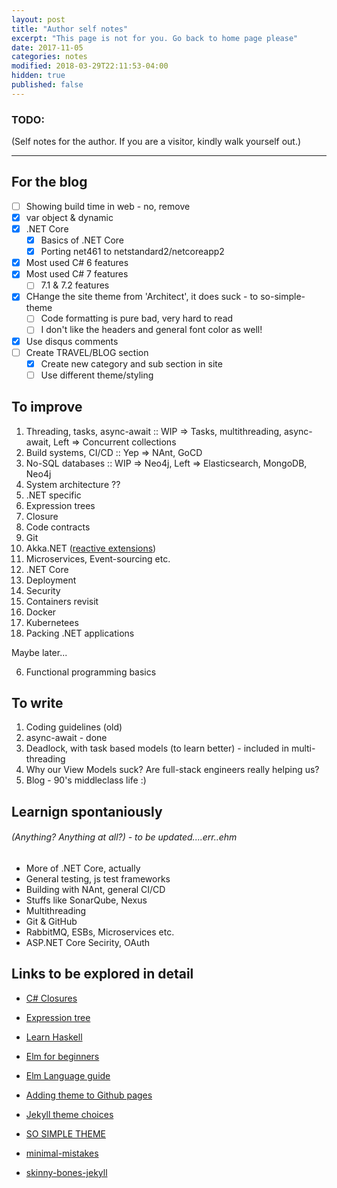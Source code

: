 ```yaml
---
layout: post
title: "Author self notes"
excerpt: "This page is not for you. Go back to home page please"
date: 2017-11-05
categories: notes
modified: 2018-03-29T22:11:53-04:00
hidden: true
published: false
---
```


### TODO:
(Self notes for the author. If you are a visitor, kindly walk yourself out.)

----

## For the blog
[comment]: # (This is a GitHub specific syntax for todo or task lists)

- [ ] Showing build time in web - no, remove
- [x] var object & dynamic
- [x] .NET Core
  - [x] Basics of .NET Core
  - [x] Porting net461 to netstandard2/netcoreapp2
- [x] Most used C# 6 features
- [x] Most used C# 7 features
  - [ ] 7.1 & 7.2 features
- [x] CHange the site theme from 'Architect', it does suck - to so-simple-theme
  - [ ] Code formatting is pure bad, very hard to read
  - [ ] I don't like the headers and general font color as well!
- [x] Use disqus comments
- [ ] Create TRAVEL/BLOG section
  - [x] Create new category and sub section in site
  - [ ] Use different theme/styling

## To improve

1. Threading, tasks, async-await :: WIP => Tasks, multithreading, async-await, Left => Concurrent collections
2. Build systems, CI/CD :: Yep => NAnt, GoCD
3. No-SQL databases :: WIP => Neo4j, Left => Elasticsearch, MongoDB, Neo4j
4. System architecture ??
5. .NET specific
  1. Expression trees
  2. Closure
  3. Code contracts
6. Git
7. Akka.NET ([reactive extensions](https://docs.microsoft.com/en-us/previous-versions/dotnet/reactive-extensions/hh242985(v=vs.103)))
8. Microservices, Event-sourcing etc.
9. .NET Core
  1. Deployment
  2. Security
10. Containers revisit
  1. Docker
  2. Kubernetees
  3. Packing .NET applications

Maybe later...

6. Functional programming basics

## To write

1. Coding guidelines (old)
2. async-await - done
3. Deadlock, with task based models (to learn better) - included in multi-threading
4. Why our View Models suck? Are full-stack engineers really helping us?
5. Blog - 90's middleclass life :)

## Learnign spontaniously

###### (Anything? Anything at all?) - to be updated....err..ehm

* More of .NET Core, actually
* General testing, js test frameworks
* Building with NAnt, general CI/CD
* Stuffs like SonarQube, Nexus
* Multithreading
* Git & GitHub
* RabbitMQ, ESBs, Microservices etc.
* ASP.NET Core Secirity, OAuth

## Links to be explored in detail

* [C# Closures](http://csharpindepth.com/Articles/Chapter5/Closures.aspx)
* [Expression tree](https://blogs.msdn.microsoft.com/charlie/2008/01/31/expression-tree-basics/)

* [Learn Haskell]( http://learnyouahaskell.com/chapters)
* [Elm for beginners](https://courses.knowthen.com/p/elm-for-beginners)
* [Elm Language guide](https://guide.elm-lang.org/)

* [Adding theme to Github pages](https://help.github.com/articles/adding-a-jekyll-theme-to-your-github-pages-site/)
* [Jekyll theme choices](https://github.com/topics/jekyll-theme)
* [SO SIMPLE THEME](https://mmistakes.github.io/so-simple-theme/theme-setup/)
* [minimal-mistakes](https://github.com/mmistakes/minimal-mistakes)
* [skinny-bones-jekyll](https://github.com/mmistakes/skinny-bones-jekyll)